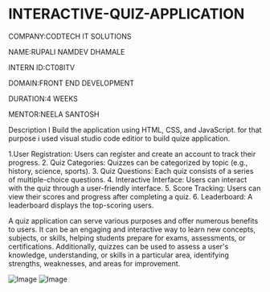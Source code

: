 # INTERACTIVE-QUIZ-APPLICATION
COMPANY:CODTECH IT SOLUTIONS

NAME:RUPALI NAMDEV DHAMALE

INTERN ID:CT08ITV

DOMAIN:FRONT END DEVELOPMENT

DURATION:4 WEEKS

MENTOR:NEELA SANTOSH

 Description
 I Build the application using HTML, CSS, and JavaScript.
 for that purpose i used visual studio code editior to build quize application.
 
 1.User Registration: Users can register and create an account to track their progress.
2. Quiz Categories: Quizzes can be categorized by topic (e.g., history, science, sports).
3. Quiz Questions: Each quiz consists of a series of multiple-choice questions.
4. Interactive Interface: Users can interact with the quiz through a user-friendly interface.
5. Score Tracking: Users can view their scores and progress after completing a quiz.
6. Leaderboard: A leaderboard displays the top-scoring users.

A quiz application can serve various purposes and offer numerous benefits to users. It can be an engaging and interactive way to learn new concepts, subjects, or skills, helping students prepare for exams, assessments, or certifications. Additionally, quizzes can be used to assess a user's knowledge, understanding, or skills in a particular area, identifying strengths, weaknesses, and areas for improvement. 

![Image](https://github.com/user-attachments/assets/44740684-053c-49c1-96f0-61c1df90893d)
![Image](https://github.com/user-attachments/assets/8d59e2e5-dada-4930-bc97-af8f55088539)
